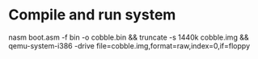 # Compile and run system
nasm boot.asm -f bin -o cobble.bin &&
truncate -s 1440k cobble.img &&
qemu-system-i386 -drive file=cobble.img,format=raw,index=0,if=floppy

